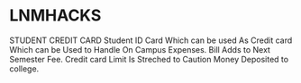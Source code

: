 # LNMHACKS
STUDENT CREDIT CARD
Student ID Card Which can be used As Credit card Which can be Used to Handle On Campus Expenses.
Bill Adds to Next Semester Fee.
Credit card Limit Is Streched to Caution Money Deposited to college.
